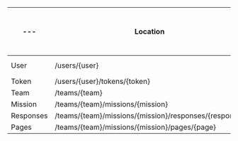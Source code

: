 --- | Location                                              | Editors      | Users        | Signed in (but of different team) | Anonymous
---          | ---                                                   | ---          | ---          | ---                               | ---
User    | /users/{user}                                         | Content Cell | Content Cell | Content Cell                      | Content Cell
Token        | /users/{user}/tokens/{token}                          | null         | null         | null                              | null
Team    | /teams/{team}                                         | null         | null         | null                              | null
Mission | /teams/{team}/missions/{mission}                      | null         | null         | null                              | null
Responses    | /teams/{team}/missions/{mission}/responses/{response} | null         | null         | null                              | null
Pages        | /teams/{team}/missions/{mission}/pages/{page}         | null         | null         | null                              | null

